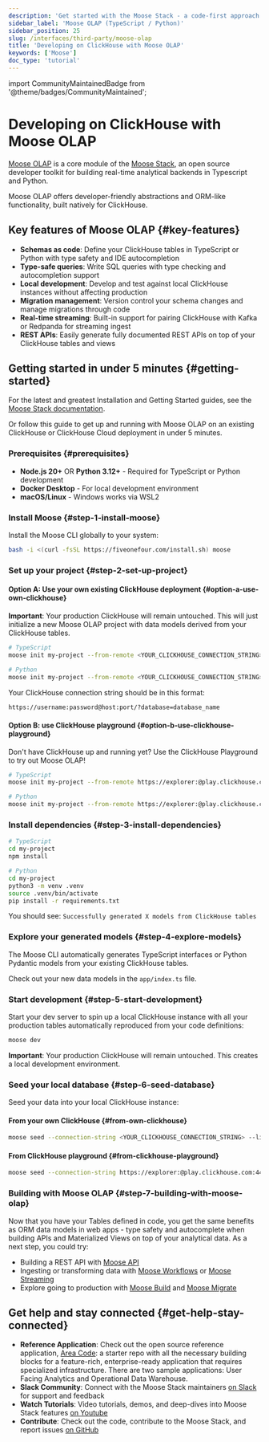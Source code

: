 ```yaml
---
description: 'Get started with the Moose Stack - a code-first approach to building on top of ClickHouse with type-safe schemas and local development'
sidebar_label: 'Moose OLAP (TypeScript / Python)'
sidebar_position: 25
slug: /interfaces/third-party/moose-olap
title: 'Developing on ClickHouse with Moose OLAP'
keywords: ['Moose']
doc_type: 'tutorial'
---
```


import CommunityMaintainedBadge from '@theme/badges/CommunityMaintained';

# Developing on ClickHouse with Moose OLAP

<CommunityMaintainedBadge/>

[Moose OLAP](https://docs.fiveonefour.com/moose/olap) is a core module of the [Moose Stack](https://docs.fiveonefour.com/moose), an open source developer toolkit for building real-time analytical backends in Typescript and Python. 

Moose OLAP offers developer-friendly abstractions and ORM-like functionality, built natively for ClickHouse.

## Key features of Moose OLAP {#key-features}

- **Schemas as code**: Define your ClickHouse tables in TypeScript or Python with type safety and IDE autocompletion
- **Type-safe queries**: Write SQL queries with type checking and autocompletion support
- **Local development**: Develop and test against local ClickHouse instances without affecting production
- **Migration management**: Version control your schema changes and manage migrations through code
- **Real-time streaming**: Built-in support for pairing ClickHouse with Kafka or Redpanda for streaming ingest
- **REST APIs**: Easily generate fully documented REST APIs on top of your ClickHouse tables and views

## Getting started in under 5 minutes {#getting-started}

For the latest and greatest Installation and Getting Started guides, see the [Moose Stack documentation](https://docs.fiveonefour.com/moose/getting-started/from-clickhouse).

Or follow this guide to get up and running with Moose OLAP on an existing ClickHouse or ClickHouse Cloud deployment in under 5 minutes.

### Prerequisites {#prerequisites}

- **Node.js 20+** OR **Python 3.12+** - Required for TypeScript or Python development
- **Docker Desktop** - For local development environment
- **macOS/Linux** - Windows works via WSL2

<VerticalStepper headerLevel="h3">

### Install Moose {#step-1-install-moose}

Install the Moose CLI globally to your system:

```bash
bash -i <(curl -fsSL https://fiveonefour.com/install.sh) moose
```

### Set up your project {#step-2-set-up-project}

#### Option A: Use your own existing ClickHouse deployment {#option-a-use-own-clickhouse}

**Important**: Your production ClickHouse will remain untouched. This will just initialize a new Moose OLAP project with data models derived from your ClickHouse tables.

```bash
# TypeScript
moose init my-project --from-remote <YOUR_CLICKHOUSE_CONNECTION_STRING> --language typescript

# Python
moose init my-project --from-remote <YOUR_CLICKHOUSE_CONNECTION_STRING> --language python
```

Your ClickHouse connection string should be in this format:

```bash
https://username:password@host:port/?database=database_name
```

#### Option B: use ClickHouse playground {#option-b-use-clickhouse-playground}

Don't have ClickHouse up and running yet? Use the ClickHouse Playground to try out Moose OLAP!

```bash
# TypeScript
moose init my-project --from-remote https://explorer:@play.clickhouse.com:443/?database=default --language typescript

# Python
moose init my-project --from-remote https://explorer:@play.clickhouse.com:443/?database=default --language python
```

### Install dependencies {#step-3-install-dependencies}

```bash
# TypeScript
cd my-project
npm install

# Python
cd my-project
python3 -m venv .venv
source .venv/bin/activate
pip install -r requirements.txt
```

You should see: `Successfully generated X models from ClickHouse tables`

### Explore your generated models {#step-4-explore-models}

The Moose CLI automatically generates TypeScript interfaces or Python Pydantic models from your existing ClickHouse tables.

Check out your new data models in the `app/index.ts` file.

### Start development {#step-5-start-development}

Start your dev server to spin up a local ClickHouse instance with all your production tables automatically reproduced from your code definitions:

```bash
moose dev
```

**Important**: Your production ClickHouse will remain untouched. This creates a local development environment.

### Seed your local database {#step-6-seed-database}

Seed your data into your local ClickHouse instance:

#### From your own ClickHouse {#from-own-clickhouse}

```bash
moose seed --connection-string <YOUR_CLICKHOUSE_CONNECTION_STRING> --limit 100
```

#### From ClickHouse playground {#from-clickhouse-playground}

```bash
moose seed --connection-string https://explorer:@play.clickhouse.com:443/?database=default --limit 100
```

### Building with Moose OLAP {#step-7-building-with-moose-olap}

Now that you have your Tables defined in code, you get the same benefits as ORM data models in web apps - type safety and autocomplete when building APIs and Materialized Views on top of your analytical data. As a next step, you could try:
* Building a REST API with [Moose API](https://docs.fiveonefour.com/moose/apis)
* Ingesting or transforming data with [Moose Workflows](https://docs.fiveonefour.com/moose/workflows) or [Moose Streaming](https://docs.fiveonefour.com/moose/workflows)
* Explore going to production with [Moose Build](https://docs.fiveonefour.com/moose/deploying/summary) and [Moose Migrate](https://docs.fiveonefour.com/moose/migrate)

</VerticalStepper>

## Get help and stay connected {#get-help-stay-connected}
- **Reference Application**: Check out the open source reference application, [Area Code](https://github.com/514-labs/area-code): a starter repo with all the necessary building blocks for a feature-rich, enterprise-ready application that requires specialized infrastructure. There are two sample applications: User Facing Analytics and Operational Data Warehouse.
- **Slack Community**: Connect with the Moose Stack maintainers [on Slack](https://join.slack.com/t/moose-community/shared_invite/zt-2fjh5n3wz-cnOmM9Xe9DYAgQrNu8xKxg) for support and feedback
- **Watch Tutorials**: Video tutorials, demos, and deep-dives into Moose Stack features [on Youtube](https://www.youtube.com/channel/UCmIj6NoAAP7kOSNYk77u4Zw)
- **Contribute**: Check out the code, contribute to the Moose Stack, and report issues [on GitHub](https://github.com/514-labs/moose)
